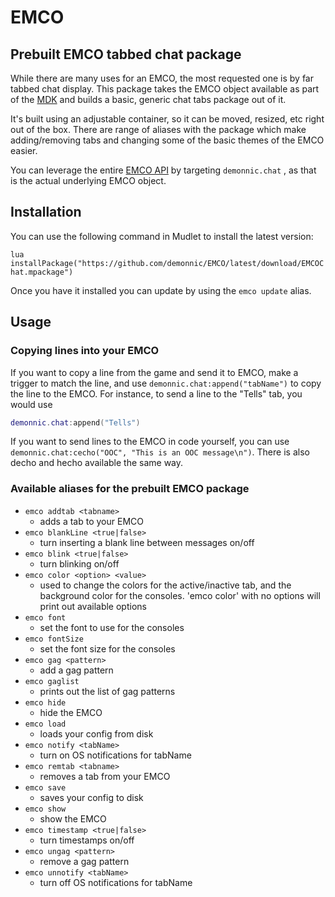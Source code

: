 # EMCO

## Prebuilt EMCO tabbed chat package

While there are many uses for an EMCO, the most requested one is by far tabbed chat display. This package takes the EMCO object available as part of the [MDK](https://github.com/demonnic/MDK) and builds a basic, generic chat tabs package out of it.

It's built using an adjustable container, so it can be moved, resized, etc right out of the box. There are range of aliases with the package which make adding/removing tabs and changing some of the basic themes of the EMCO easier.

You can leverage the entire [EMCO API](https://demonnic.github.io/mdk/current/classes/EMCO.html) by targeting `demonnic.chat` , as that is the actual underlying EMCO object.

## Installation

You can use the following command in Mudlet to install the latest version:

`lua installPackage("https://github.com/demonnic/EMCO/latest/download/EMCOChat.mpackage")`

Once you have it installed you can update by using the `emco update` alias.

## Usage

### Copying lines into your EMCO

If you want to copy a line from the game and send it to EMCO, make a trigger to match the line, and use `demonnic.chat:append("tabName")` to copy the line to the EMCO. For instance, to send a line to the "Tells" tab, you would use

```lua
demonnic.chat:append("Tells")
```

If you want to send lines to the EMCO in code yourself, you can use `demonnic.chat:cecho("OOC", "This is an OOC message\n")`. There is also decho and hecho available the same way.

### Available aliases for the prebuilt EMCO package

* `emco addtab <tabname>`
  * adds a tab to your EMCO
* `emco blankLine <true|false>`
  * turn inserting a blank line between messages on/off
* `emco blink <true|false>`
  * turn blinking on/off
* `emco color <option> <value>`
  * used to change the colors for the active/inactive tab, and the background color for the consoles. 'emco color' with no options will print out available options
* `emco font`
  * set the font to use for the consoles
* `emco fontSize`
  * set the font size for the consoles
* `emco gag <pattern>`
  * add a gag pattern
* `emco gaglist`
  * prints out the list of gag patterns
* `emco hide`
  * hide the EMCO
* `emco load`
  * loads your config from disk
* `emco notify <tabName>`
  * turn on OS notifications for tabName
* `emco remtab <tabname>`
  * removes a tab from your EMCO
* `emco save`
  * saves your config to disk
* `emco show`
  * show the EMCO
* `emco timestamp <true|false>`
  * turn timestamps on/off
* `emco ungag <pattern>`
  * remove a gag pattern
* `emco unnotify <tabName>`
  * turn off OS notifications for tabName
